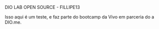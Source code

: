 DIO LAB OPEN SOURCE - FILLIPE13

Isso aqui é um teste, e faz parte do bootcamp da Vivo em parceria do a DIO.me.